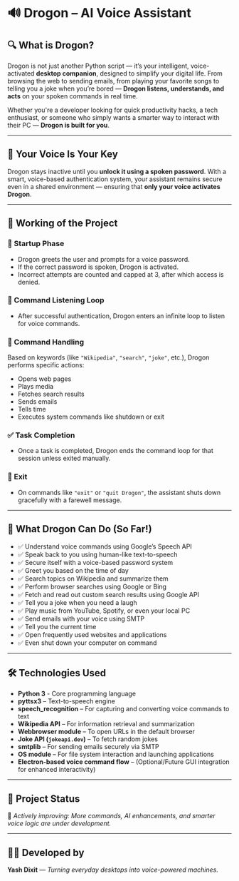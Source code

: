 # 🔊 Drogon – AI Voice Assistant

## 🔍 What is Drogon?

Drogon is not just another Python script — it’s your intelligent, voice-activated **desktop companion**, designed to simplify your digital life. From browsing the web to sending emails, from playing your favorite songs to telling you a joke when you’re bored — **Drogon listens, understands, and acts** on your spoken commands in real time.

Whether you're a developer looking for quick productivity hacks, a tech enthusiast, or someone who simply wants a smarter way to interact with their PC — **Drogon is built for you**.

---

## 🔐 Your Voice Is Your Key

Drogon stays inactive until you **unlock it using a spoken password**. With a smart, voice-based authentication system, your assistant remains secure even in a shared environment — ensuring that **only your voice activates Drogon**.

---

## 🔄 Working of the Project

### 🔁 Startup Phase
- Drogon greets the user and prompts for a voice password.
- If the correct password is spoken, Drogon is activated.
- Incorrect attempts are counted and capped at 3, after which access is denied.

### 🧠 Command Listening Loop
- After successful authentication, Drogon enters an infinite loop to listen for voice commands.

### 🧾 Command Handling
Based on keywords (like `"Wikipedia"`, `"search"`, `"joke"`, etc.), Drogon performs specific actions:
- Opens web pages  
- Plays media  
- Fetches search results  
- Sends emails  
- Tells time  
- Executes system commands like shutdown or exit  

### ✅ Task Completion
- Once a task is completed, Drogon ends the command loop for that session unless exited manually.

### 📴 Exit
- On commands like `"exit"` or `"quit Drogon"`, the assistant shuts down gracefully with a farewell message.

---

## 🧠 What Drogon Can Do (So Far!)

- ✅ Understand voice commands using Google’s Speech API  
- ✅ Speak back to you using human-like text-to-speech  
- ✅ Secure itself with a voice-based password system  
- ✅ Greet you based on the time of day  
- ✅ Search topics on Wikipedia and summarize them  
- ✅ Perform browser searches using Google or Bing  
- ✅ Fetch and read out custom search results using Google API  
- ✅ Tell you a joke when you need a laugh  
- ✅ Play music from YouTube, Spotify, or even your local PC  
- ✅ Send emails with your voice using SMTP  
- ✅ Tell you the current time  
- ✅ Open frequently used websites and applications  
- ✅ Even shut down your computer on command  

---

## 🛠️ Technologies Used

- **Python 3** - Core programming language  
- **pyttsx3** – Text-to-speech engine  
- **speech_recognition** – For capturing and converting voice commands to text  
- **Wikipedia API** – For information retrieval and summarization  
- **Webbrowser module** – To open URLs in the default browser  
- **Joke API (`jokeapi.dev`)** – To fetch random jokes  
- **smtplib** – For sending emails securely via SMTP  
- **OS module** – For file system interaction and launching applications  
- **Electron-based voice command flow** – (Optional/Future GUI integration for enhanced interactivity)

---

## 📂 Project Status

🚧 _Actively improving: More commands, AI enhancements, and smarter voice logic are under development._

---

## 👨‍💻 Developed by
**Yash Dixit** — _Turning everyday desktops into voice-powered machines._

